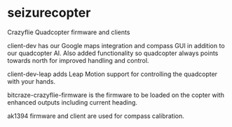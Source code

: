 seizurecopter
=============

Crazyflie Quadcopter firmware and clients

client-dev has our Google maps integration and compass GUI in addition to our quadcopter AI.
              Also added functionality so quadcopter always points towards north for improved
              handling and control.

client-dev-leap adds Leap Motion support for controlling the quadcopter with your hands.

bitcraze-crazyflie-firmware is the firmware to be loaded on the copter with enhanced outputs including current heading.

ak1394 firmware and client are used for compass calibration.

